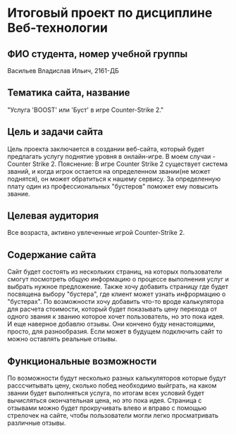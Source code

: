 # Итоговый проект по дисциплине Веб-технологии

## ФИО студента, номер учебной группы

Васильев Владислав Ильич, 2161-ДБ

## Тематика сайта, название

"Услуга 'BOOST' или 'Буст' в игре Counter-Strike 2."

## Цель и задачи сайта

Цель проекта заключается в создании веб-сайта, который будет предлагать услугу поднятие уровня в онлайн-игре. В моем случаи - Counter Strike 2.
Пояснение: В игре Counter Strike 2 существует система званий, и когда игрок остается на определенном звании(не может поднятся), он может обратиться к нашему сервису. За определенную плату один из профессиональных "бустеров" поможет ему повысить звание.


## Целевая аудитория

Все возраста, активно увлеченные игрой Counter-Strike 2.

## Содержание сайта

Сайт будет состоять из нескольких страниц, на которых пользователи смогут посмотреть общую информацию о процессе выполнения услуг и выбрать нужное предложение. Также хочу добавить страницу где будет посвящена выбору "бустера", где клиент может узнать инфрормацию о "бустерах". По возможности хочу добавить что-то вроде калькулятора для расчета стоимости, который будет показывать цену перехода от одного звания к званию которое хочет пользователь, но это пока идея. И еще наверное добавлю отзывы. Они кончено буду ненастоящими, просто, для разнообразия. Если может в будущем подключить сайт то можно оставлять реальные отзывы.

## Функциональные возможности

По возможности будут несколько разных калькуляторов которые будут расссчитывать цену, сколько побед необходимо выйграть, на каком звании будет выполняться услуга, по итогам всех условий будет вычисляться окончательная цена, но это пока идея. Страница с отзывами можно будет прокручивать влево и вправо с помощью стрелочек на сайте, чтобы пользователи могли легко просматривать различные отзывы.
